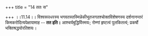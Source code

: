+++
title = "14 ततः स"

+++
।।11.14।। विश्वरूपधरस्य भगवतस्तस्मिन्नेकीभूतजगतश्चोक्तविशेषणस्य
दर्शनानन्तरं किमकरोदित्यपेक्षायामाह -- **तत इति।**
आश्चर्यबुद्धिर्विस्मयः; रोम्णां हृष्टत्वं पुलकितत्वं; प्रकर्षो
भक्तिश्रद्धयोरतिशयः।
